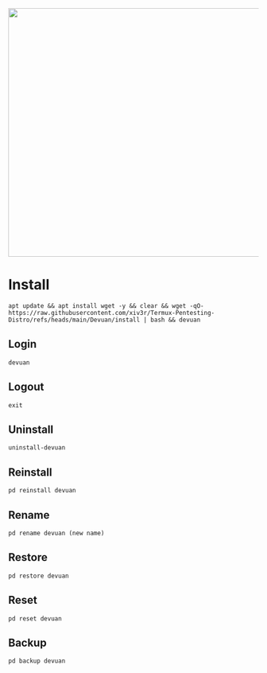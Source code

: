 <img width="800" height="500" src="https://github.com/xiv3r/Termux-Pentesting-Distro/blob/main/Devuan/devuan.png">

# Install
```
apt update && apt install wget -y && clear && wget -qO- https://raw.githubusercontent.com/xiv3r/Termux-Pentesting-Distro/refs/heads/main/Devuan/install | bash && devuan
```
## Login
```
devuan
```
## Logout
```
exit
```
## Uninstall
```
uninstall-devuan
```
## Reinstall
```
pd reinstall devuan
```
## Rename
```
pd rename devuan (new name)
```
## Restore
```
pd restore devuan
```
## Reset 
```
pd reset devuan
```
## Backup 
```
pd backup devuan
```
